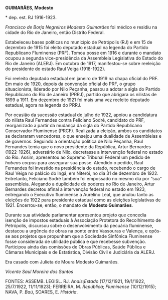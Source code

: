 **GUIMARÃES, Modesto**

\* dep. est. RJ 1916-1923.

*Francisco de Borja Negreiros Modesto* *Guimarães* foi médico e residiu
na cidade do Rio de Janeiro, então Distrito Federal.

Estabeleceu bases políticas no município de Petrópolis (RJ) e em 15 de
dezembro de 1915 foi eleito deputado estadual na legenda do Partido
Republicano Fluminense (PRF). Tomou posse em 1916 e durante o mandato
ocupou a segunda vice-presidência da Assembleia Legislativa do Estado do
Rio de Janeiro (ALERJ). Em outubro de 1917, manifestou-se sobre
reeleição do presidente do estado Raul Veiga (1918-1922).

Foi reeleito deputado estadual em janeiro de 1919 na chapa oficial do
PRF. Em maio de 1920, depois da convenção oficial do PRF, o grupo
situacionista, liderado por Nilo Peçanha, passou a adotar a sigla do
Partido Republicano do Rio de Janeiro (PRRJ), partido que abrigara os
nilistas de 1899 a 1911. Em dezembro de 1921 foi mais uma vez reeleito
deputado estadual, agora na legenda do PRRJ.

Por ocasião da sucessão estadual de julho de 1922, apoiou a candidatura
do nilista Raul Fernandes contra Feliciano Sodré, candidato do PRF,
reorganizado a partir da mudança da sigla do Partido Republicano
Conservador Fluminense (PRCF). Realizada a eleição, ambos os candidatos
se declararam vencedores, o que ensejou uma dualidade de Assembleias e
de governos. Seguindo a orientação política de Nilo Peçanha, Raul
Fernandes temia que o novo presidente da República, Artur Bernardes
(1922-1926), adversário de Nilo, decretasse a intervenção federal no
estado do Rio. Assim, apresentou ao Supremo Tribunal Federal um pedido
de *habeas corpus* para assegurar sua posse. Atendido o pedido, Raul
Fernandes foi investido na presidência do estado, recebendo o cargo de
Raul Veiga no palácio do Ingá, em Niterói, no dia 31 de dezembro de
1922. Entretanto, Feliciano Sodré também foi empossado no mesmo dia por
“sua” assembleia. Alegando a duplicidade de poderes no Rio de Janeiro,
Artur Bernardes decretou afinal a intervenção federal no estado em 1923,
entregando o Executivo fluminense a Aurelino Leal, que anulou tanto as
eleições de 1922 para presidente estadual como as eleições legislativas
de 1921. Encerrou-se, então, o mandato de **Modesto Guimarães**.

Durante sua atividade parlamentar apresentou projeto que concedia
isenção de impostos estaduais à Associação Protetora do Recolhimento de
Petrópolis, discursou sobre o desenvolvimento da pecuária fluminense,
destacou a urgência de obras na ponte entre Vassouras e Valença, e
opôs-se aos projetos que propunham que a Sociedade Sinfônica Fluminense
fosse considerada de utilidade pública e que recebesse subvenção.
Participou ainda das comissões de Obras Públicas, Saúde Pública e
Câmaras Municipais e de Estatística, Divisão Civil e Judiciária da
ALERJ.

Era casado com Julieta de Moura Modesto Guimarães.

*Vicente Saul Moreira dos Santos*

FONTES: ASSEMB. LEGISL. RJ. *Anais*;*Estado* (17/12/1921, 19/1/1922,
25/7/1922, 11/11/1923); FERREIRA, M. *República*; *Fluminense*
(10/12/1915); NAVA, P. *Baú*, SOARES, E. *História*.
